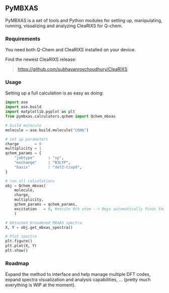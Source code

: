 ## PyMBXAS

PyMBXAS is a set of tools and Python modules for setting up, manipulating,
running, visualizing and analyzing CleaRIXS for Q-chem.

### Requirements
You need both Q-Chem and CleaRIXS installed on your device.

Find the newest CleaRIXS release:
>https://github.com/subhayanroychoudhury/CleaRIXS

### Usage
Setting up a full calculation is as easy as doing:
```python
import ase
import ase.build
import matplotlib.pyplot as plt
from pymbxas.calculators.qchem import Qchem_mbxas

# build molecule
molecule = ase.build.molecule("C6H6")

# set up parameters
charge       = 0
multiplicity = 1
qchem_params = {
    "jobtype"      : "sp",
    "exchange"     : "B3LYP",
    "basis"        : "def2-tzvpd",
}

# run all calculations
obj = Qchem_mbxas(
    molecule,
    charge,
    multiplicity,
    qchem_params = qchem_params,
    excitation   = 0, #excite 0th atom --> Boys automatically finds the 1s orbital
    )

# Obtained broadened MBXAS spectra
X, Y = obj.get_mbxas_spectra()

# Plot spectra
plt.figure()
plt.plot(X, Y)
plt.show()

```

### Roadmap
Expand the method to interface and help manage multiple DFT codes, expand spectra visualization and analysis capabilities, ... (pretty much everything is WIP at the moment).